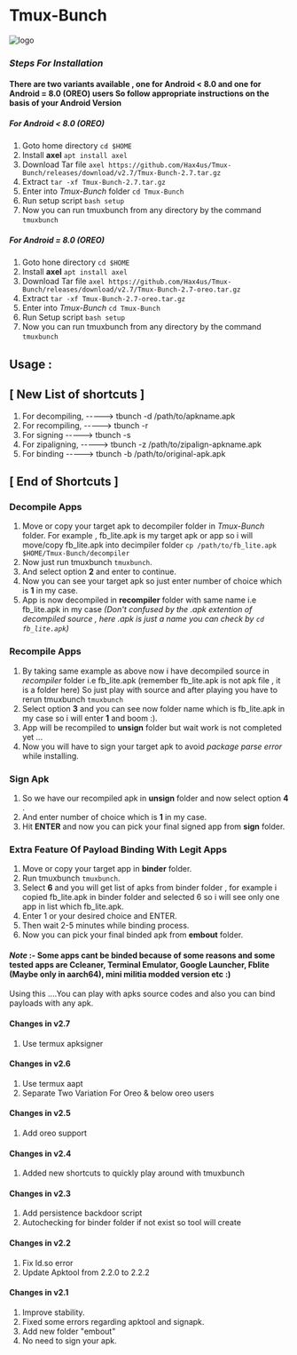 # Tmux-Bunch

![logo](../master/docs/images/IMG_20180628_174349_826.jpg)

### _Steps For Installation_
#### There are two variants available , one for Android < 8.0 and one for Android = 8.0 (OREO) users So follow appropriate instructions on the basis of your Android Version
##### For Android < 8.0 (OREO)
1. Goto home directory `cd $HOME`
2. Install __axel__ `apt install axel`
3. Download Tar file `axel https://github.com/Hax4us/Tmux-Bunch/releases/download/v2.7/Tmux-Bunch-2.7.tar.gz`
4. Extract `tar -xf Tmux-Bunch-2.7.tar.gz`
5. Enter into _Tmux-Bunch_ folder `cd Tmux-Bunch`
6. Run setup script `bash setup`
7. Now you can run tmuxbunch from any directory by the command `tmuxbunch`
##### For Android = 8.0 (OREO)
1. Goto hone directory `cd $HOME`
2. Install __axel__ `apt install axel`
3. Download Tar file `axel https://github.com/Hax4us/Tmux-Bunch/releases/download/v2.7/Tmux-Bunch-2.7-oreo.tar.gz`
4. Extract `tar -xf Tmux-Bunch-2.7-oreo.tar.gz`
5. Enter into _Tmux-Bunch_ `cd Tmux-Bunch `
6. Run Setup script `bash setup`
7. Now you can run tmuxbunch from any directory by the command `tmuxbunch`

## Usage :
## [ New List of shortcuts ]
1. For decompiling,
-----> tbunch -d /path/to/apkname.apk
2. For recompiling,
-----> tbunch -r
3. For signing
-----> tbunch -s
4. For zipaligning,
-----> tbunch -z /path/to/zipalign-apkname.apk
5. For binding
-----> tbunch -b /path/to/original-apk.apk
## [ End of Shortcuts ]
### Decompile Apps
1. Move or copy your target apk to decompiler folder in _Tmux-Bunch_ folder. For example , fb_lite.apk is my target apk or app so i will move/copy fb_lite.apk into decimpiler folder `cp /path/to/fb_lite.apk $HOME/Tmux-Bunch/decompiler `
2. Now just run tmuxbunch `tmuxbunch`.
3. And select option __2__ and enter to continue.
4. Now you can see your target apk so just enter number of choice which is __1__ in my case.
5. App is now decompiled in __recompiler__ folder with same name i.e fb_lite.apk in my case _(Don't confused by the .apk extention of decompiled source , here .apk is just a name you can check by `cd fb_lite.apk`)_

### Recompile Apps
1. By taking same example as above now i have decompiled source in _recompiler_ folder i.e fb_lite.apk (remember fb_lite.apk is not apk file , it is a folder here) So just play with source and after playing you have to rerun tmuxbunch `tmuxbunch`
2. Select option __3__ and you can see now folder name which is fb_lite.apk in my case so i will enter __1__ and boom :).
3. App will be recompiled to __unsign__ folder but wait work is not completed yet ...
4. Now you will have to sign your target apk to avoid _package parse error_ while installing.

### Sign Apk
1. So we have our recompiled apk in __unsign__ folder and now select option __4__ .
2. And enter number of choice which is __1__ in my case.
3. Hit __ENTER__ and now you can pick your final signed app from __sign__ folder.

### Extra Feature Of Payload Binding With Legit Apps
1. Move or copy your target app in __binder__ folder.
2. Run tmuxbunch `tmuxbunch`.
3. Select __6__ and you will get list of apks from binder folder , for example i copied fb_lite.apk in binder folder and selected 6 so i will see only one app in list which fb_lite.apk.
4. Enter 1 or your desired choice and ENTER.
5. Then wait 2-5 minutes while binding process.
6. Now you can pick your final binded apk from __embout__ folder.

#### _Note_ :- Some apps cant be binded because of some reasons and some tested apps are Ccleaner, Terminal Emulator, Google Launcher, Fblite (Maybe only in aarch64), mini militia modded version etc :)

Using this ....You can play with apks source codes and also you can bind payloads with any apk.

#### Changes in v2.7
1. Use termux apksigner 
#### Changes in v2.6
1. Use termux aapt 
2. Separate Two Variation For Oreo & below oreo users 
#### Changes in v2.5
1. Add oreo support 
#### Changes in v2.4
1. Added new shortcuts to quickly play around with tmuxbunch

#### Changes in v2.3
1. Add persistence backdoor script
2. Autochecking for binder folder if not exist so tool will create 

#### Changes in v2.2
1. Fix ld.so error
2. Update Apktool from 2.2.0 to 2.2.2

#### Changes in v2.1
1. Improve stability.
2. Fixed some errors regarding apktool and signapk.
3. Add new folder "embout"
4. No need to sign your apk.
